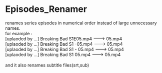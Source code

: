 # Episodes_Renamer
renames series episodes in numerical order instead of large unnecessary names.\
for example :\
[uplaoded by ...] Breaking Bad S1E05.mp4 ---> 05.mp4\
[uplaoded by ...] Breaking Bad S1 -05.mp4 ---> 05.mp4\
[uplaoded by ...] Breaking Bad S1 - 05.mp4 ---> 05.mp4\
[uplaoded by ...] Breaking Bad S1 05.mp4 ---> 05.mp4\
\
and it also renames subtitle files(srt,sub)
